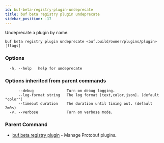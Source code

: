 ```yaml
---
id: buf-beta-registry-plugin-undeprecate
title: buf beta registry plugin undeprecate
sidebar_position: -17
---
```

Undeprecate a plugin by name.

```
buf beta registry plugin undeprecate <buf.build/owner/plugins/plugin> [flags]
```

### Options

```
  -h, --help   help for undeprecate
```

### Options inherited from parent commands

```
      --debug               Turn on debug logging.
      --log-format string   The log format [text,color,json]. (default "color")
      --timeout duration    The duration until timing out. (default 2m0s)
  -v, --verbose             Turn on verbose mode.
```

### Parent Command

* [buf beta registry plugin](buf-beta-registry-plugin.md)	 - Manage Protobuf plugins.
